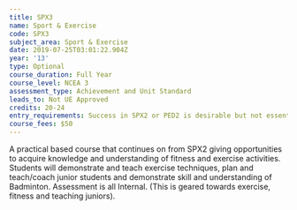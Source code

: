 ```yaml
---
title: SPX3
name: Sport & Exercise
code: SPX3
subject_area: Sport & Exercise
date: 2019-07-25T03:01:22.904Z
year: '13'
type: Optional
course_duration: Full Year
course_level: NCEA 3
assessment_type: Achievement and Unit Standard
leads_to: Not UE Approved
credits: 20-24
entry_requirements: Success in SPX2 or PED2 is desirable but not essential and HOF/TIC approval.
course_fees: $50
---
```

A practical based course that continues on from SPX2 giving opportunities to acquire knowledge and understanding of fitness and exercise activities. Students will demonstrate and teach exercise techniques, plan and teach/coach junior students and demonstrate skill and understanding of Badminton. Assessment is all Internal. (This is geared towards exercise, fitness and teaching juniors).
